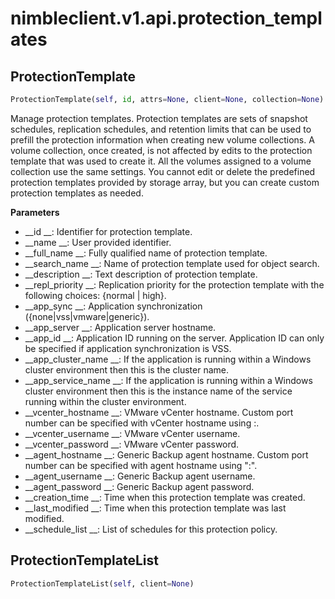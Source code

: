 
# nimbleclient.v1.api.protection_templates


## ProtectionTemplate
```python
ProtectionTemplate(self, id, attrs=None, client=None, collection=None)
```
Manage protection templates. Protection templates are sets of snapshot schedules, replication schedules, and retention limits that can be used to prefill the protection
information when creating new volume collections. A volume collection, once created, is not affected by edits to the protection template that was used to create it. All the
volumes assigned to a volume collection use the same settings. You cannot edit or delete the predefined protection templates provided by storage array, but you can create
custom protection templates as needed.

__Parameters__

- __id               __: Identifier for protection template.
- __name             __: User provided identifier.
- __full_name        __: Fully qualified name of protection template.
- __search_name      __: Name of protection template used for object search.
- __description      __: Text description of protection template.
- __repl_priority    __: Replication priority for the protection template with the following choices: {normal | high}.
- __app_sync         __: Application synchronization ({none|vss|vmware|generic}).
- __app_server       __: Application server hostname.
- __app_id           __: Application ID running on the server. Application ID can only be specified if application synchronization is VSS.
- __app_cluster_name __: If the application is running within a Windows cluster environment then this is the cluster name.
- __app_service_name __: If the application is running within a Windows cluster environment then this is the instance name of the service running within the cluster environment.
- __vcenter_hostname __: VMware vCenter hostname. Custom port number can be specified with vCenter hostname using :.
- __vcenter_username __: VMware vCenter username.
- __vcenter_password __: VMware vCenter password.
- __agent_hostname   __: Generic Backup agent hostname. Custom port number can be specified with agent hostname using \":\".
- __agent_username   __: Generic Backup agent username.
- __agent_password   __: Generic Backup agent password.
- __creation_time    __: Time when this protection template was created.
- __last_modified    __: Time when this protection template was last modified.
- __schedule_list    __: List of schedules for this protection policy.


## ProtectionTemplateList
```python
ProtectionTemplateList(self, client=None)
```

